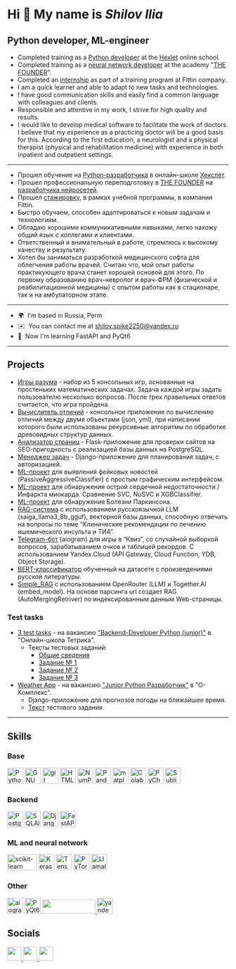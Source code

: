 Hi 👋 My name is _**Shilov Ilia**_
============================
Python developer, ML-engineer
----------------
- Completed training as a [Python developer](https://storage.yandexcloud.net/spike2250-docs/Hexlet_Shilov_IS_eng.jpg) at the [Hexlet](https://ru.hexlet.io/) online school.
- Completed training as a [neural network developer](https://storage.yandexcloud.net/spike2250-docs/Diploma_of_professional_retraining_Shilov_IS.pdf) at the academy "[THE FOUNDER](https://dnk.the-founder.ru/)".
- Completed an [internship](https://storage.yandexcloud.net/spike2250-docs/Fittin_gratitude_Shilov_IS.pdf) as part of a training program at Fittin company.
- I am a quick learner and able to adapt to new tasks and technologies.
- I have good communication skills and easily find a common language with colleagues and clients.
- Responsible and attentive in my work, I strive for high quality and results.
- I would like to develop medical software to facilitate the work of doctors.
  I believe that my experience as a practicing doctor will be a good basis for this.
  According to the first education, a neurologist and a physical therapist (physical and rehabilitation medicine)
  with experience in both inpatient and outpatient settings.
----------------
- Прошел обучение на [Python-разработчика](https://storage.yandexcloud.net/spike2250-docs/Hexlet_Shilov_IS_rus.jpg) в онлайн-школе [Хекслет](https://ru.hexlet.io/).
- Прошел профессиональную переподготовку в [THE FOUNDER](https://dnk.the-founder.ru/) на [разработчика нейросетей](https://storage.yandexcloud.net/spike2250-docs/Diploma_of_professional_retraining_Shilov_IS.pdf).
- Прошел [стажировку](https://storage.yandexcloud.net/spike2250-docs/Fittin_gratitude_Shilov_IS.pdf), в рамках учебной программы, в компании Fittin.
- Быстро обучаем, способен адаптироваться к новым задачам и технологиям.
- Обладаю хорошими коммуникативными навыками, легко нахожу общий язык с коллегами и клиентами.
- Ответственный и внимательный в работе, стремлюсь к высокому качеству и результату.
- Хотел бы заниматься разработкой медицинского софта для облегчения работы врачей.
  Считаю что, мой опыт работы практикующего врача станет хорошей основой для этого.
  По первому образованию врач-невролог и врач-ФРМ (физической и реабилитационной медицины)
  с опытом работы как в стационаре, так и на амбулаторном этапе.
----------------
*   🌍  I'm based in Russia, Perm
*   ✉️  You can contact me at [shilov.spike2250@yandex.ru](mailto:shilov.spike2250@yandex.ru)
*   🧠  Now I'm learning FastAPI and PyQt6
----------------
## Projects
- [Игры разума](https://github.com/Spike2250/python-project-49) - набор из 5 консольных игр, основанные на простеньких математических задачах. Задача каждой игры задать пользователю несколько вопросов. После трех правильных ответов считается, что игра пройдена.
- [Вычислитель отличий](https://github.com/Spike2250/python-project-50) - консольное приложение по вычислению отличий между двумя объектами (json, yml), при написании которого были использованы рекурсивные алгоритмы по обработке древовидных структур данных.
- [Анализатор страниц](https://github.com/Spike2250/python-project-83) - Flask-приложение для проверки сайтов на SEO-пригодность с реализацией базы данных на PostgreSQL.
- [Менеджер задач](https://github.com/Spike2250/python-project-52) - Django-приложение для планирования задач, с авторизацией.
- [ML-проект](https://github.com/Spike2250/check_fake_news) для выявления фейковых новостей (PassiveAggressiveClassifier) с простым графическим интерфейсом.
- [ML-проект](https://github.com/Spike2250/ML-project-Heart-attack-prediction) для обнаружения острой сердечной недостаточности / Инфаркта миокарда. Сравнение SVC, NuSVC и XGBClassifier.
- [ML-проект](https://github.com/Spike2250/ML-project-Detecting-Parkinson-Disease) для обнаружения Болезни Паркинсона.
- [RAG-система](https://github.com/Spike2250/RAG_LlamaIndex_Saiga) с использованием русскоязычной LLM (saiga_llama3_8b_gguf), векторной базы данных, способную отвечать на вопросы по теме “Клинические рекомендации по лечению ишемического инсульта и ТИА”.
- [Telegram-бот](https://github.com/Spike2250/Quiz_bot_ydb) (aiogram) для игры в “Квиз”, со случайной выборкой вопросов, зарабатыванием очков и таблицей рекордов. С использованием Yandex.Cloud (API Gateway, Cloud Function, YDB, Object Storage).
- [BERT-классификатор](https://github.com/Spike2250/BERT_classification) обученный на датасете с произведениями русской литературы.
- [Simple_RAG](https://github.com/Spike2250/Simple_RAG) с использованием OpenRouter (LLM) и Together.AI (embed_model). На основе парсинга url создает RAG (AutoMergingRetriver) по индексированным данным Web-страницы.
### Test tasks
- [3 test tasks](https://github.com/Spike2250/test_tasks_tetrika) - на вакансию ["Backend-Developer Python (junior)"](https://perm.hh.ru/vacancy/120575970?hhtmFrom=vacancy_search_list) в "Онлайн-школа Тетрика".
  - Тексты тестовых заданий:
    - [Общие сведения](https://github.com/Spike2250/test_tasks_tetrika/blob/master/Task.md)
    - [Задание № 1](https://github.com/Spike2250/test_tasks_tetrika/blob/master/tasks/task_1/task.md)
    - [Задание № 2](https://github.com/Spike2250/test_tasks_tetrika/blob/master/tasks/task_2/task.md)
    - [Задание № 3](https://github.com/Spike2250/test_tasks_tetrika/blob/master/tasks/task_3/task.md)
- [Weather App](https://github.com/Spike2250/test_task_O-Complex) - на вакансию ["Junior Python Разработчик"](https://perm.hh.ru/vacancy/120908042) в "О-Комплекс".
  - Django-приложение для прогнозов погоды на ближайшее время.
  - [Текст](https://o-complex.notion.site/Python-Developer-d8c1a8a27f48457ea6cc63624909e1f5) тестового задания.
----------------
## Skills
### Base
<p align="left">
  <a href="https://www.python.org/" target="_blank" rel="noreferrer"><img src="https://raw.githubusercontent.com/danielcranney/readme-generator/main/public/icons/skills/python-colored.svg" width="36" height="36" alt="Python" /></a>
  <a href="https://www.gnu.org/software/bash/" target="_blank" rel="noreferrer"><img src="https://raw.githubusercontent.com/danielcranney/readme-generator/main/public/icons/skills/gnubash.svg" width="36" height="36" alt="GNU Bash" /></a>
  <a href="https://git-scm.com/" target="_blank" rel="noreferrer"><img src="https://git-scm.com/images/logos/downloads/Git-Icon-1788C.svg" width="36" height="36" alt="git" /></a>
  <a href="https://developer.mozilla.org/en-US/docs/Glossary/HTML5" target="_blank" rel="noreferrer"><img src="https://raw.githubusercontent.com/danielcranney/readme-generator/main/public/icons/skills/html5-colored.svg" width="36" height="36" alt="HTML5" /></a>
  <a href="https://numpy.org/" target="_blank" rel="noreferrer"><img src="https://logosandtypes.com/wp-content/uploads/2024/02/numpy.svg" width="36" height="36" alt="NumPy" /></a>
  <a href="https://pandas.pydata.org/" target="_blank" rel="noreferrer"><img src="https://icon.icepanel.io/Technology/svg/Pandas.svg" width="36" height="36" alt="Pandas" /></a>
  <a href="https://matplotlib.org/" target="_blank" rel="noreferrer"><img src="https://upload.wikimedia.org/wikipedia/commons/8/84/Matplotlib_icon.svg" width="36" height="36" alt="matplotlib" /></a>
  <a href="https://colab.google/" target="_blank" rel="noreferrer"><img src="https://upload.wikimedia.org/wikipedia/commons/archive/d/d0/20221103151430%21Google_Colaboratory_SVG_Logo.svg" width="36" height="36" alt="Colab" /></a>
  <a href="https://www.jetbrains.com/pycharm/" target="_blank" rel="noreferrer"><img src="https://upload.wikimedia.org/wikipedia/commons/1/1d/PyCharm_Icon.svg" width="36" height="36" alt="PyCharm" /></a>
  <a href="https://www.sublimetext.com/index2" target="_blank" rel="noreferrer"><img src="https://raw.githubusercontent.com/danielcranney/readme-generator/main/public/icons/skills/sublimetext.svg" width="36" height="36" alt="Sublime Text" /></a>
</p>

### Backend
<p align="left">
  <a href="https://www.postgresql.org/" target="_blank" rel="noreferrer"><img src="https://raw.githubusercontent.com/danielcranney/readme-generator/main/public/icons/skills/postgresql-colored.svg" width="36" height="36" alt="PostgreSQL" /></a>
  <a href="https://www.sqlalchemy.org/" target="_blank" rel="noreferrer"><img src="https://upload.wikimedia.org/wikipedia/commons/archive/d/d7/20231226153634%21SQLAlchemy.svg" width="36" height="36" alt="SQLAlchemy" /></a>
  <a href="https://www.djangoproject.com/" target="_blank" rel="noreferrer"><img src="https://raw.githubusercontent.com/danielcranney/readme-generator/main/public/icons/skills/django-colored.svg" width="36" height="36" alt="Django" /></a>
  <a href="https://fastapi.tiangolo.com/" target="_blank" rel="noreferrer"><img src="https://cdn.worldvectorlogo.com/logos/fastapi-1.svg" width="36" height="36" alt="FastAPI" /></a>
</p>

### ML and neural network
<p align="left">
  <a href="https://scikit-learn.org/" target="_blank" rel="noreferrer"><img src="https://upload.wikimedia.org/wikipedia/commons/0/05/Scikit_learn_logo_small.svg" width="67" height="36" alt="scikit-learn" /></a>
  <a href="https://keras.io/" target="_blank" rel="noreferrer"><img src="https://upload.wikimedia.org/wikipedia/commons/a/ae/Keras_logo.svg" width="36" height="36" alt="Keras" /></a>
  <a href="https://www.tensorflow.org/" target="_blank" rel="noreferrer"><img src="https://upload.wikimedia.org/wikipedia/commons/2/2d/Tensorflow_logo.svg" width="36" height="36" alt="Tensorflow" /></a>
  <a href="https://pytorch.org/" target="_blank" rel="noreferrer"><img src="https://upload.wikimedia.org/wikipedia/commons/1/10/PyTorch_logo_icon.svg" width="36" height="36" alt="PyTorch" /></a>
  <a href="https://www.llamaindex.ai/" target="_blank" rel="noreferrer"><img src="https://docs.llamaindex.ai/en/v0.10.23/_static/assets/LlamaSquareBlack.svg" width="36" height="36" alt="LlamaIndex" /></a>
</p>

### Other
<p align="left">
  <a href="https://aiogram.dev/" target="_blank" rel="noreferrer"><img src="https://aiogram.dev/assets/images/aiogram-logo.svg" width="36" height="36" alt="aiogram" /></a>
  <a href="https://pypi.org/project/PyQt6/" target="_blank" rel="noreferrer"><img src="https://upload.wikimedia.org/wikipedia/commons/e/e6/Python_and_Qt.svg" width="36" height="36" alt="PyQt6" /></a>
  <a href="https://openrouter.ai/" target="_blank" rel="noreferrer">
    <picture>
      <source media="(prefers-color-scheme: dark)" srcset="https://files.buildwithfern.com/openrouter.docs.buildwithfern.com/docs/2025-04-03T04:35:19.287Z/content/assets/logo-white.svg" />
      <source media="(prefers-color-scheme: light)" srcset="https://files.buildwithfern.com/openrouter.docs.buildwithfern.com/docs/2025-04-03T04:35:19.287Z/content/assets/logo.svg" />
      <img src="https://files.buildwithfern.com/openrouter.docs.buildwithfern.com/docs/2025-04-03T04:35:19.287Z/content/assets/logo.svg" width="120" height="32" />
    </picture>
  </a>
  <a href="https://yandex.cloud/ru/" target="_blank" rel="noreferrer"><img src="https://upload.wikimedia.org/wikipedia/commons/archive/6/69/20230206113551%21Cloud_icon_128x128px.svg" width="36" height="36" alt="yandexcloud" /></a>
</p>

## Socials
<p align="left">
<a href="https://www.github.com/Spike2250" target="_blank" rel="noreferrer">
  <picture>
    <source media="(prefers-color-scheme: dark)" srcset="https://raw.githubusercontent.com/danielcranney/readme-generator/main/public/icons/socials/github-dark.svg" />
    <source media="(prefers-color-scheme: light)" srcset="https://raw.githubusercontent.com/danielcranney/readme-generator/main/public/icons/socials/github.svg" />
    <img src="https://raw.githubusercontent.com/danielcranney/readme-generator/main/public/icons/socials/github.svg" width="32" height="32" />
  </picture>
</a>
<a href="https://t.me/spike2250" target="_blank" rel="noreferrer">
  <picture>
    <source media="(prefers-color-scheme: dark)" srcset="https://upload.wikimedia.org/wikipedia/commons/8/83/Telegram_2019_Logo.svg" />
    <source media="(prefers-color-scheme: light)" srcset="https://upload.wikimedia.org/wikipedia/commons/8/83/Telegram_2019_Logo.svg" />
    <img src="https://upload.wikimedia.org/wikipedia/commons/8/83/Telegram_2019_Logo.svg" width="32" height="32" />
  </picture>
</a>
<a href="https://discord.com/users/shilov_ilia" target="_blank" rel="noreferrer">
  <picture>
    <source media="(prefers-color-scheme: dark)" srcset="https://raw.githubusercontent.com/danielcranney/readme-generator/main/public/icons/socials/discord-dark.svg" />
    <source media="(prefers-color-scheme: light)" srcset="https://raw.githubusercontent.com/danielcranney/readme-generator/main/public/icons/socials/discord.svg" />
    <img src="https://raw.githubusercontent.com/danielcranney/readme-generator/main/public/icons/socials/discord.svg" width="32" height="32" />
  </picture>
</a>
</p>
